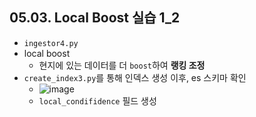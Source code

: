 ## 05.03. Local Boost 실습 1_2
- `ingestor4.py`
- local boost
  - 현지에 있는 데이터를 더 `boost`하여 **랭킹 조정**
- `create_index3.py`를 통해 인덱스 생성 이후, es 스키마 확인
  - ![image](https://user-images.githubusercontent.com/10006290/178130026-817fe521-e331-4c22-bbb0-ebbc3fad5772.png)
  - `local_condifidence` 필드 생성